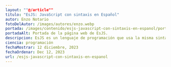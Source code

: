 ```yaml
---
layout: ""@/article""
titulo: "EsJS: JavaScript con sintaxis en Español"
autor: Enzo Notario
fotoDelAutor: /images/autores/enzo.webp
portada: /images/contenido/esjs-javascript-con-sintaxis-en-espanol/portada.webp
portadaAlt: Portada de la página web de EsJS.
descripcion: EsJS es un lenguaje de programación que usa la misma sintaxis que JavaScript pero en español. ¡Lánzate a descubrirlo!
ciencia: programación
fechaMostrar: 12 diciembre, 2023
fechaOrdenar: Dec 12, 2023
url: /esjs-javascript-con-sintaxis-en-espanol
---
```

